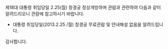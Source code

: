 제18대 대통령 취임당일 2.25(월) 창경궁 정상개방하며 관람과 관련하여 다음과 같이 알려드리오니 관람에 참고하시기 바랍니다.

- 대통령 취임당일(2013.2.25 /월) 창경궁 무료관람 및 안내해설 없음을 알려드립니다.

감사합니다.